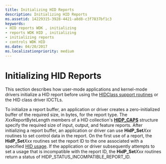 ```yaml
---
title: Initializing HID Reports
description: Initializing HID Reports
ms.assetid: 14229315-3928-4421-a8d8-c3f7837bf1c3
keywords:
- HID reports WDK , initializing
- reports WDK HID , initializing
- initializing reports
- controls WDK HID
ms.date: 04/20/2017
ms.localizationpriority: medium
---
```


# Initializing HID Reports





This section describes how user-mode applications and kernel-mode drivers initialize a HID report before using the [HIDClass support routines](/windows-hardware/drivers/ddi/index) or the HID class driver IOCTLs.

To initialize a report buffer, an application or driver creates a zero-initialized buffer of the required size, in bytes, for the report type. The *Xxx*ReportByteLength members of a HID collection's [**HIDP\_CAPS**](/windows-hardware/drivers/ddi/hidpi/ns-hidpi-_hidp_caps) structure specify the required size of input, output, and feature reports. After initializing a report buffer, an application or driver can use **HidP\_Set**_Xxx_ routines to set control data in the report. On the first use of a report, the **HidP\_Set**_Xxx_ routines set the report ID to the one associated with a specified [HID usage](hid-usages.md). If the application or driver subsequently attempts to set a usage that is incompatible with the report ID, the **HidP\_Set**_Xxx_ routines return a status of HIDP\_STATUS\_INCOMPATIBLE\_REPORT\_ID.

 

